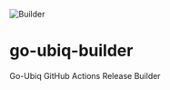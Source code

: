 ![Builder](https://github.com/ubiq/go-ubiq-builder/actions/workflows/builder.yml/badge.svg)

# go-ubiq-builder
Go-Ubiq GitHub Actions Release Builder
